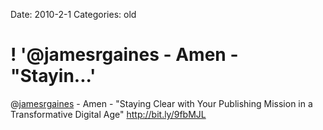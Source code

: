 Date: 2010-2-1
Categories: old

# ! '@jamesrgaines - Amen - "Stayin...'

@<a href="http://twitter.com/jamesrgaines" class="aktt_username">jamesrgaines</a> - Amen - "Staying Clear with Your Publishing Mission in a Transformative Digital Age"  <a href="http://bit.ly/9fbMJL" rel="nofollow">http://bit.ly/9fbMJL</a>

